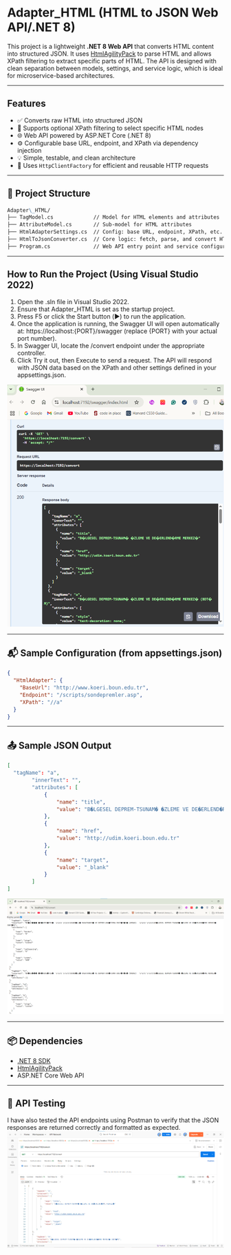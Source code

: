 # Adapter_HTML (HTML to JSON Web API/.NET 8)


This project is a lightweight **.NET 8 Web API** that converts HTML content into structured JSON. It uses [HtmlAgilityPack](https://html-agility-pack.net/) to parse HTML and allows XPath filtering to extract specific parts of HTML. The API is designed with clean separation between models, settings, and service logic, which is ideal for microservice-based architectures.

---

## Features

- ✅ Converts raw HTML into structured JSON
- 🔎 Supports optional XPath filtering to select specific HTML nodes
- 🌐 Web API powered by ASP.NET Core (.NET 8)
- ⚙️ Configurable base URL, endpoint, and XPath via dependency injection
- 💡 Simple, testable, and clean architecture
- 🧩 Uses `HttpClientFactory` for efficient and reusable HTTP requests

---

## 📁 Project Structure
```markdown
Adapter\_HTML/
├── TagModel.cs             // Model for HTML elements and attributes
├── AttributeModel.cs       // Sub-model for HTML attributes
├── HtmlAdapterSettings.cs  // Config: base URL, endpoint, XPath, etc.
├── HtmlToJsonConverter.cs  // Core logic: fetch, parse, and convert HTML
├── Program.cs              // Web API entry point and service configuration

```

---

## How to Run the Project (Using Visual Studio 2022)

1. Open the .sln file in Visual Studio 2022.
2. Ensure that Adapter_HTML is set as the startup project.
3. Press F5 or click the Start button (▶️) to run the application.
4. Once the application is running, the Swagger UI will open automatically at:
https://localhost:{PORT}/swagger (replace {PORT} with your actual port number).
5. In Swagger UI, locate the /convert endpoint under the appropriate controller.
6. Click Try it out, then Execute to send a request.
The API will respond with JSON data based on the XPath and other settings defined in your appsettings.json.

![API response tested on Swagger UI](README/XPath_a.png)

---

## 📬 Sample Configuration (from appsettings.json)

```json
{
  "HtmlAdapter": {
    "BaseUrl": "http://www.koeri.boun.edu.tr",
    "Endpoint": "/scripts/sondepremler.asp",
    "XPath": "//a"
  }
}
```

---

## 📤 Sample JSON Output

```json
[
  "tagName": "a",
        "innerText": "",
        "attributes": [
            {
                "name": "title",
                "value": "B�LGESEL DEPREM-TSUNAM� �ZLEME VE DE�ERLEND�RME MERKEZ�"
            },
            {
                "name": "href",
                "value": "http://udim.koeri.boun.edu.tr"
            },
            {
                "name": "target",
                "value": "_blank"
            }
        ]
]
```
![API response tested using the /convert endpoint](README/XPath_null.png)

---

## 📦 Dependencies

* [.NET 8 SDK](https://dotnet.microsoft.com/en-us/download/dotnet/8.0)
* [HtmlAgilityPack](https://www.nuget.org/packages/HtmlAgilityPack)
* ASP.NET Core Web API

---
## 🧪 API Testing

I have also tested the API endpoints using Postman to verify that the JSON responses are returned correctly and formatted as expected.
![Postman Request and Response](README/Postman_a.png)

